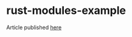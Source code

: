 # rust-modules-example
Article published [here](https://dev.to/saiumesh/modules-in-rust-programming-language-495m)